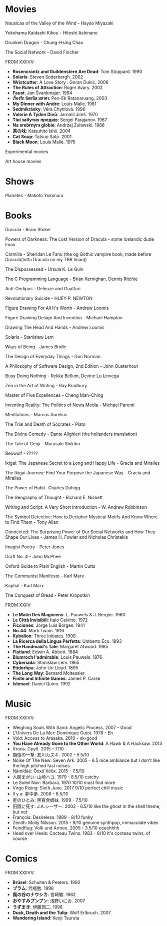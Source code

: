 # Movies

Nausicaa of the Valley of the Wind - Hayao Miyazaki

Yokohama Kaidashi Kikou - Hitoshi Ashinano

Drunken Dragon - Chung-Hsing Chao

The Social Network - David Fincher

FROM XXIIVV:
-   **Rosencrantz and Guildenstern Are Dead**: Tom Stoppard. 1990
-   **Solaris**: Steven Soderbergh. 2002
-   **Wristcutter**: A Love Story : Goran Dukic. 2006
-   **The Rules of Attraction**: Roger Avary. 2002
-   **Faust**: Jan Švankmajer. 1994
-   **เรื่องรัก น้อยนิด มหาศา**: Pen-Ek Ratanaruang. 2003
-   **My Dinner with Andre**: Louis Malle. 1981
-   **Sedmikrásky**: Věra Chytilová. 1996
-   **Valerie A Týden Divů**: Jaromil Jireš. 1970
-   **Тіні забутих предків**: Sergei Parajanov. 1967
-   **Na srebrnym globie**: Andrzej Żuławski. 1988
-   **茶の味**: Katsuhito Ishii. 2004
-   **Cat Soup**: Tatsuo Satō. 2001
-   **Black Moon**: Louis Malle. 1975

Experimental movies

Art house movies

# Shows
Planetes - Makoto Yukimura

# Books
Dracula - Bram Stoker

Powers of Darkness: The Lost Version of Dracula - some Icelandic dude lmao

Carmilla - Sheridan Le Fanu (the og Gothic vampire book, made before Dracula(lotta Dracula on my TBR lmao))

The Dispossessed - Ursula K. Le Guin

The C Programming Language - Brian Kernighan, Dennis Ritchie

Anti-Oedipus - Deleuze and Guattari

Revolutionary Suicide - HUEY P. NEWTON

Figure Drawing For All It's Worth - Andrew Loomis

Figure Drawing Design And Invention - Michael Hampton

Drawing The Head And Hands - Andrew Loomis

Solaris - Stanisław Lem

Ways of Being - James Bridle

The Design of Everyday Things - Don Norman

A Philosophy of Software Design, 2nd Edition - John Ousterhout

Busy Doing Nothing - Rekka Bellum, Devine Lu Linvega

Zen in the Art of Writing - Ray Bradbury

Master of Five Excellences - Cheng Man-Ching

Inventing Reality: The Politics of News Media - Michael Parenti

Meditations - Marcus Aurelius 

The Trial and Death of Socrates - Plato

The Divine Comedy - Dante Alighieri (the hollanders translation)

The Tale of Genji - Murasaki Shikibu

Beowulf - ?????

Ikigai: The Japanese Secret to a Long and Happy Life - Gracia and Miralles

The Ikigai Journey: Find Your Purpose the Japanese Way - Gracia and Miralles

The Power of Habit- Charles Duhigg

The Geography of Thought - Richard E. Nisbett

Writing and Script: A Very Short Introduction - W. Andrew Robbinson

The Symbol Detective: How to Decipher Mystical Motifs And Know Where to Find Them - Tony Allan

Connected: The Surprising Power of Our Social Networks and How They Shape Our Lives - James H. Fowler and Nicholas Christakis

Imagist Poetry - Peter Jones

Draft No. 4 - John McPhee

Oxford Guide to Plain English - Martin Cutts

The Communist Manifesto - Karl Marx

Kaptial - Karl Marx

The Conquest of Bread - Peter Kropotkin

FROM XXIIV:
-   **Le Matin Des Magiciens**: L. Pauwels & J. Bergier. 1960
-   **Le Città Invisibili**: Italo Calvino. 1972
-   **Ficciones**: Jorge Luis Borges. 1941
-   **No.44**: Mark Twain. 1916
-   **Kybalion**: Three Initiates. 1908
-   **La Ricerca della Lingua Perfetta**: Umberto Eco. 1993
-   **The Handmaid's Tale**: Margaret Atwood. 1985
-   **Flatland**: Edwin A. Abbott. 1884
-   **Blumroch l'admirable**: Louis Pauwels. 1976
-   **Cyberiada**: Stanisław Lem. 1965
-   **Etidorhpa**: John Uri Lloyd. 1895
-   **The Long Way**: Bernard Moitessier
-   **Finite and Infinite Games**: James P. Carse
-   **Ishmael**: Daniel Quinn. 1992



# Music
FROM XXIIVV:
-   Weighing Souls With Sand: Angelic Process. 2007 - Good
-   L'Univers De La Mer: Dominique Guiot. 1978 - Eh
-   Void: Access to Arasaka. 2010 - ok-good
-   **You Have Already Gone to the Other World**: A Hawk & A Hacksaw. 2013
-   Хтонь: Сруб. 2015 - 7/10
-   顕信の一撃: 友川カズキ. 2002 - 5.5/10
-   Noise Of The New: Seven Ark. 2005 - 6.5 nice ambiance but I don't like the high pitched fast noises
-   Nämïdäë: Öxxö Xööx. 2015 - 7.5/10
-   人間まがい: 山崎ハコ. 1979 - 8.5/10 catchy
-   Le Soleil Noir: Barbara. 1970 10/10 must find more
-   Virgo Rising: Sixth June. 2017 9/10 perfect chill music
-   Il y a: 夢中夢. 2008 - 8.5/10
-   星のひとみ: 黒百合姉妹. 1999 - 7.5/10
-   田園に死す: J.A.シーザー. 2002 - 6.5/10 like the ghost in the shell theme, but not
-   François: Desireless. 1989 - 8/10 funky
-   Zenith: Molly Nilsson. 2015 - 9/10 genuine synthpop, immaculate vibes
-   Feindflug: Volk und Armee. 2005 - 3.5/10 eeeehhhh
-   Head over Heels: Cocteau Twins. 1983 - 8/10 It's cocteau twins, of course

# Comics
FROM XXIIVV:
-   **Brüsel**: Schuiten & Peeters. 1992
-   **ブラム**: 弐瓶勉. 1998
-   **風の谷のナウシカ**: 宮崎駿. 1982
-   **おやすみプンプン**: 浅野いにお. 2007
-   **うずまき**: 伊藤潤二. 1998
-   **Duck, Death and the Tulip**: Wolf Erlbruch. 2007
-   **Wandering Island**: Kenji Tsuruta





